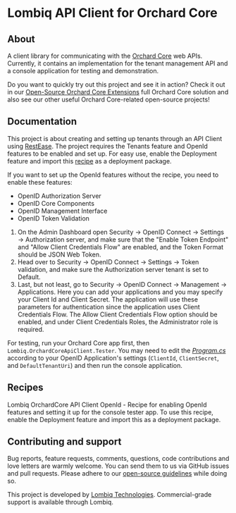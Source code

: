# Lombiq API Client for Orchard Core

## About

A client library for communicating with the [Orchard Core](https://www.orchardcore.net/) web APIs. Currently, it contains an implementation for the tenant management API and a console application for testing and demonstration.

Do you want to quickly try out this project and see it in action? Check it out in our [Open-Source Orchard Core Extensions](https://github.com/Lombiq/Open-Source-Orchard-Core-Extensions) full Orchard Core solution and also see our other useful Orchard Core-related open-source projects!

## Documentation

This project is about creating and setting up tenants through an API Client using [RestEase](https://github.com/canton7/RestEase).
The project requires the Tenants feature and OpenId features to be enabled and set up. For easy use, enable the Deployment feature and import this [recipe](Lombiq.OrchardCoreApiClient.Tester/Recipes/Lombiq.OrchardCoreApiClient.Tester.OpenId.recipe.json) as a deployment package.

If you want to set up the OpenId features without the recipe, you need to enable these features:

- OpenID Authorization Server
- OpenID Core Components
- OpenID Management Interface
- OpenID Token Validation

1. On the Admin Dashboard open Security → OpenID Connect → Settings → Authorization server, and make sure that the "Enable Token Endpoint" and "Allow Client Credentials Flow" are enabled, and the Token Format should be JSON Web Token.
2. Head over to Security → OpenID Connect → Settings → Token validation, and make sure the Authorization server tenant is set to Default.
3. Last, but not least, go to Security → OpenID Connect → Management → Applications. Here you can add your applications and you may specify your Client Id and Client Secret. The application will use these parameters for authentication since the application uses Client Credentials Flow. The Allow Client Credentials Flow option should be enabled, and under Client Credentials Roles, the Administrator role is required.

For testing, run your Orchard Core app first, then `Lombiq.OrchardCoreApiClient.Tester`. You may need to edit the [_Program.cs_](Lombiq.OrchardCoreApiClient.Tester/Program.cs) according to your OpenID Application's settings (`ClientId`, `ClientSecret`, and `DefaultTenantUri`) and then run the console application.

## Recipes

Lombiq OrchardCore API Client OpenId - Recipe for enabling OpenId features and setting it up for the console tester app. To use this recipe, enable the Deployment feature and import this as a deployment package.

## Contributing and support

Bug reports, feature requests, comments, questions, code contributions and love letters are warmly welcome. You can send them to us via GitHub issues and pull requests. Please adhere to our [open-source guidelines](https://lombiq.com/open-source-guidelines) while doing so.

This project is developed by [Lombiq Technologies](https://lombiq.com/). Commercial-grade support is available through Lombiq.
